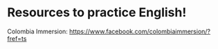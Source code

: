 # Resources to practice English! 

Colombia Immersion: https://www.facebook.com/colombiaimmersion/?fref=ts

